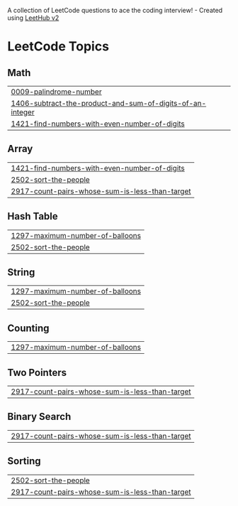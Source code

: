 A collection of LeetCode questions to ace the coding interview! - Created using [LeetHub v2](https://github.com/arunbhardwaj/LeetHub-2.0)
<!---LeetCode Topics Start-->
# LeetCode Topics
## Math
|  |
| ------- |
| [0009-palindrome-number](https://github.com/hrithic-raj/Leetcode/tree/master/0009-palindrome-number) |
| [1406-subtract-the-product-and-sum-of-digits-of-an-integer](https://github.com/hrithic-raj/Leetcode/tree/master/1406-subtract-the-product-and-sum-of-digits-of-an-integer) |
| [1421-find-numbers-with-even-number-of-digits](https://github.com/hrithic-raj/Leetcode/tree/master/1421-find-numbers-with-even-number-of-digits) |
## Array
|  |
| ------- |
| [1421-find-numbers-with-even-number-of-digits](https://github.com/hrithic-raj/Leetcode/tree/master/1421-find-numbers-with-even-number-of-digits) |
| [2502-sort-the-people](https://github.com/hrithic-raj/Leetcode/tree/master/2502-sort-the-people) |
| [2917-count-pairs-whose-sum-is-less-than-target](https://github.com/hrithic-raj/Leetcode/tree/master/2917-count-pairs-whose-sum-is-less-than-target) |
## Hash Table
|  |
| ------- |
| [1297-maximum-number-of-balloons](https://github.com/hrithic-raj/Leetcode/tree/master/1297-maximum-number-of-balloons) |
| [2502-sort-the-people](https://github.com/hrithic-raj/Leetcode/tree/master/2502-sort-the-people) |
## String
|  |
| ------- |
| [1297-maximum-number-of-balloons](https://github.com/hrithic-raj/Leetcode/tree/master/1297-maximum-number-of-balloons) |
| [2502-sort-the-people](https://github.com/hrithic-raj/Leetcode/tree/master/2502-sort-the-people) |
## Counting
|  |
| ------- |
| [1297-maximum-number-of-balloons](https://github.com/hrithic-raj/Leetcode/tree/master/1297-maximum-number-of-balloons) |
## Two Pointers
|  |
| ------- |
| [2917-count-pairs-whose-sum-is-less-than-target](https://github.com/hrithic-raj/Leetcode/tree/master/2917-count-pairs-whose-sum-is-less-than-target) |
## Binary Search
|  |
| ------- |
| [2917-count-pairs-whose-sum-is-less-than-target](https://github.com/hrithic-raj/Leetcode/tree/master/2917-count-pairs-whose-sum-is-less-than-target) |
## Sorting
|  |
| ------- |
| [2502-sort-the-people](https://github.com/hrithic-raj/Leetcode/tree/master/2502-sort-the-people) |
| [2917-count-pairs-whose-sum-is-less-than-target](https://github.com/hrithic-raj/Leetcode/tree/master/2917-count-pairs-whose-sum-is-less-than-target) |
<!---LeetCode Topics End-->